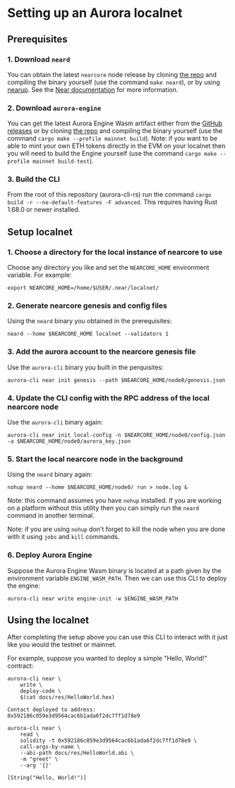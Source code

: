 # Setting up an Aurora localnet

## Prerequisites

### 1. Download `neard`

You can obtain the latest `nearcore` node release by cloning [the repo](https://github.com/near/nearcore) and compiling
the binary yourself (use the command `make neard`), or by using [nearup](https://github.com/near-guildnet/nearup).
See the [Near documentation](https://near-nodes.io/rpc/run-rpc-node-without-nearup) for more information.

### 2. Download `aurora-engine`

You can get the latest Aurora Engine Wasm artifact either from the [GitHub releases](https://github.com/aurora-is-near/aurora-engine/releases/latest)
or by cloning [the repo](https://github.com/aurora-is-near/aurora-engine) and compiling the binary yourself
(use the command `cargo make --profile mainnet build`). Note: if you want to be able to mint your own ETH tokens
directly in the EVM on your localnet then you will need to build the Engine yourself
(use the command `cargo make --profile mainnet build-test`).

### 3. Build the CLI

From the root of this repository (aurora-cli-rs) run the command `cargo build -r --no-default-features -F advanced`.
This requires having Rust 1.68.0 or newer installed.

## Setup localnet

### 1. Choose a directory for the local instance of nearcore to use

Choose any directory you like and set the `NEARCORE_HOME` environment variable. For example:

```shell
export NEARCORE_HOME=/home/$USER/.near/localnet/
```

### 2. Generate nearcore genesis and config files

Using the `neard` binary you obtained in the prerequisites:

```shell
neard --home $NEARCORE_HOME localnet --validators 1
```

### 3. Add the aurora account to the nearcore genesis file

Use the `aurora-cli` binary you built in the perquisites:

```shell
aurora-cli near init genesis --path $NEARCORE_HOME/node0/genesis.json
```

### 4. Update the CLI config with the RPC address of the local nearcore node

Use the `aurora-cli` binary again:

```shell
aurora-cli near init local-config -n $NEARCORE_HOME/node0/config.json -a $NEARCORE_HOME/node0/aurora_key.json
```

### 5. Start the local nearcore node in the background

Using the `neard` binary again:

```shell
nohup neard --home $NEARCORE_HOME/node0/ run > node.log &
```

Note: this command assumes you have `nohup` installed. If you are working on a platform without this utility then
you can simply run the `neard` command in another terminal.

Note: if you are using `nohup` don't forget to kill the node when you are done with it using `jobs` and `kill` commands.

### 6. Deploy Aurora Engine

Suppose the Aurora Engine Wasm binary is located at a path given by the environment variable `ENGINE_WASM_PATH`.
Then we can use this CLI to deploy the engine:

```shell
aurora-cli near write engine-init -w $ENGINE_WASM_PATH
```

## Using the localnet

After completing the setup above you can use this CLI to interact with it just like you would the testnet or mainnet.

For example, suppose you wanted to deploy a simple "Hello, World!" contract:

```shell
aurora-cli near \
    write \
    deploy-code \
    $(cat docs/res/HelloWorld.hex)

Contact deployed to address: 0x592186c059e3d9564cac6b1ada6f2dc7ff1d78e9
```

```shell
aurora-cli near \
    read \
    solidity -t 0x592186c059e3d9564cac6b1ada6f2dc7ff1d78e9 \
    call-args-by-name \
    --abi-path docs/res/HelloWorld.abi \
    -m "greet" \
    --arg '{}'

[String("Hello, World!")]
```
